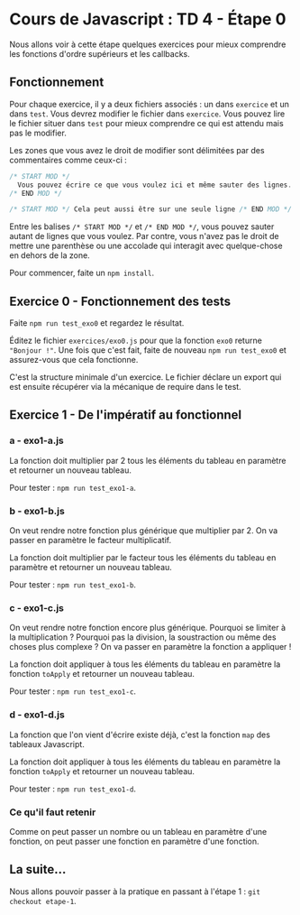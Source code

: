 # Cours de Javascript : TD 4 - Étape 0

Nous allons voir à cette étape quelques exercices pour mieux comprendre les fonctions d'ordre supérieurs et les callbacks.

## Fonctionnement

Pour chaque exercice, il y a deux fichiers associés : un dans `exercice` et un dans `test`. Vous devrez modifier le fichier dans `exercice`. Vous pouvez lire le fichier situer dans `test` pour mieux comprendre ce qui est attendu mais pas le modifier.

Les zones que vous avez le droit de modifier sont délimitées par des commentaires comme ceux-ci :

```Javascript
/* START MOD */
  Vous pouvez écrire ce que vous voulez ici et même sauter des lignes.
/* END MOD */

/* START MOD */ Cela peut aussi être sur une seule ligne /* END MOD */
```

Entre les balises `/* START MOD */` et `/* END MOD */`, vous pouvez sauter autant de lignes que vous voulez. Par contre, vous n'avez pas le droit de mettre une parenthèse ou une accolade qui interagit avec quelque-chose en dehors de la zone.

Pour commencer, faite un `npm install`.

## Exercice 0 - Fonctionnement des tests

Faite `npm run test_exo0` et regardez le résultat.

Éditez le fichier `exercices/exo0.js` pour que la fonction `exo0` returne `"Bonjour !"`. Une fois que c'est fait, faite de nouveau `npm run test_exo0` et assurez-vous que cela fonctionne.

C'est la structure minimale d'un exercice. Le fichier déclare un export qui est ensuite récupérer via la mécanique de require dans le test.

## Exercice 1 - De l'impératif au fonctionnel

### a - exo1-a.js

La fonction doit multiplier par 2 tous les éléments du tableau en paramètre et retourner un nouveau tableau.

Pour tester : `npm run test_exo1-a`.

### b - exo1-b.js

On veut rendre notre fonction plus générique que multiplier par 2. On va passer en paramètre le facteur multiplicatif.

La fonction doit multiplier par le facteur tous les éléments du tableau en paramètre et retourner un nouveau tableau.

Pour tester : `npm run test_exo1-b`.

### c - exo1-c.js

On veut rendre notre fonction encore plus générique. Pourquoi se limiter à la multiplication ? Pourquoi pas la division, la soustraction ou même des choses plus complexe ? On va passer en paramètre la fonction a appliquer !

La fonction doit appliquer à tous les éléments du tableau en paramètre la fonction `toApply` et retourner un nouveau tableau.

Pour tester : `npm run test_exo1-c`.

### d - exo1-d.js

La fonction que l'on vient d'écrire existe déjà, c'est la fonction `map` des tableaux Javascript.

La fonction doit appliquer à tous les éléments du tableau en paramètre la fonction `toApply` et retourner un nouveau tableau.

Pour tester : `npm run test_exo1-d`.

### Ce qu'il faut retenir

Comme on peut passer un nombre ou un tableau en paramètre d'une fonction, on peut passer une fonction en paramètre d'une fonction.

## La suite...

Nous allons pouvoir passer à la pratique en passant à l'étape 1 : `git checkout etape-1`.
